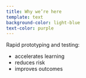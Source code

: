 ```yaml
---
title: Why we’re here
template: text
background-color: light-blue
text-color: purple
---
```


Rapid prototyping and testing:

- accelerates learning
- reduces risk
- improves outcomes